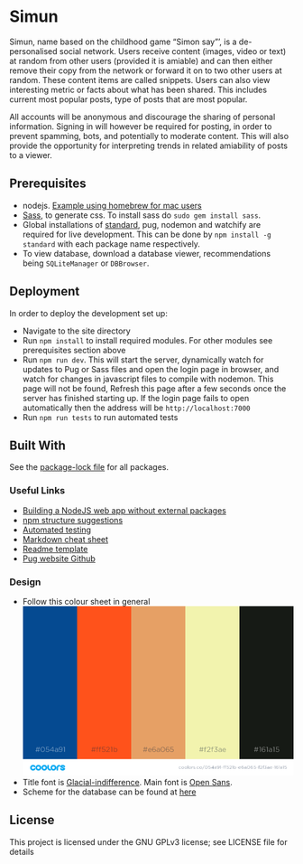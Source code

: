 # Simun

Simun, name based on the childhood game “Simon say”’, is a de-personalised social network. Users receive content (images, video or text) at random from other users (provided it is amiable) and can then either remove their copy from the network or forward it on to two other users at random. These content items are called snippets. Users can also view interesting metric or facts about what has been shared. This includes current most popular posts, type of posts that are most popular.

All accounts will be anonymous and discourage the sharing of personal information. Signing in will however be required for posting, in order to prevent spamming, bots, and potentially to moderate content. This will also provide the opportunity for interpreting trends in related amiability of posts to a viewer.

## Prerequisites

- nodejs. [Example using homebrew for mac users](https://www.dyclassroom.com/howto-mac/how-to-install-nodejs-and-npm-on-mac-using-homebrew)
- [Sass](https://sass-lang.com/), to generate css. To install sass do `sudo gem install sass`.
- Global installations of [standard](https://www.npmjs.com/package/standard), pug, nodemon and watchify are required for live development. This can be done by `npm install -g standard` with each package name respectively.
- To view database, download a database viewer, recommendations being `SQLiteManager` or `DBBrowser`.

## Deployment

In order to deploy the development set up:

- Navigate to the site directory
- Run `npm install` to install required modules. For other modules see prerequisites section above
- Run `npm run dev`. This will start the server, dynamically watch for updates to Pug or Sass files and open the login page in browser, and watch for changes in javascript files to compile with nodemon. This page will not be found, Refresh this page after a few seconds once the server has finished starting up. If the login page fails to open automatically then the address will be `http://localhost:7000`
- Run `npm run tests` to run automated tests

## Built With

See the [package-lock file](package-lock.json) for all packages.

### Useful Links

- [Building a NodeJS web app without external packages](https://medium.freecodecamp.org/a-no-frills-guide-to-node-js-how-to-create-a-node-js-web-app-without-external-packages-a7b480b966d2)
- [npm structure suggestions](https://blog.risingstack.com/node-hero-node-js-project-structure-tutorial/)
- [Automated testing](https://hackernoon.com/a-crash-course-on-testing-with-node-js-6c7428d3da02)
- [Markdown cheat sheet](https://github.com/adam-p/markdown-here/wiki/Markdown-Cheatsheet)
- [Readme template](https://gist.github.com/PurpleBooth/109311bb0361f32d87a2)
- [Pug website Github](https://github.com/pugjs/pug-www)

### Design

- Follow this colour sheet in general
  ![colour sheet](design/colour_scheme.png)
- Title font is [Glacial-indifference](http://scripts.sil.org/). Main font is [Open Sans](https://fonts.google.com/specimen/Open+Sans).
- Scheme for the database can be found at [here](docs/database-structure.png)

## License

This project is licensed under the GNU GPLv3 license; see LICENSE file for details
